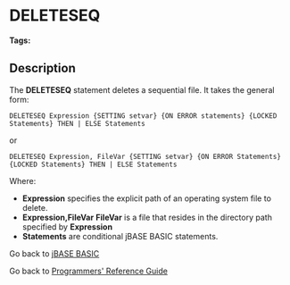 # DELETESEQ

<PageHeader />

**Tags:**
<badge text='sequential files' vertical='middle' />

## Description

The **DELETESEQ** statement deletes a sequential file. It takes the general form:

```
DELETESEQ Expression {SETTING setvar} {ON ERROR statements} {LOCKED Statements} THEN | ELSE Statements
```

or

```
DELETESEQ Expression, FileVar {SETTING setvar} {ON ERROR Statements} {LOCKED Statements} THEN | ELSE Statements
```

Where:

- **Expression** specifies the explicit path of an operating system file to delete.
- **Expression,FileVar** **FileVar** is a file that resides in the directory path specified by **Expression**
- **Statements** are conditional jBASE BASIC statements.

Go back to [jBASE BASIC](./../README.md)

Go back to [Programmers' Reference Guide](./../../reference-guides/jbc/README.md)

<PageFooter />
